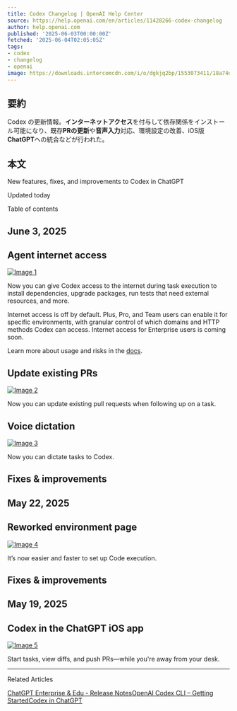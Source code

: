 ```yaml
---
title: Codex Changelog | OpenAI Help Center
source: https://help.openai.com/en/articles/11428266-codex-changelog
author: help.openai.com
published: '2025-06-03T00:00:00Z'
fetched: '2025-06-04T02:05:05Z'
tags:
- codex
- changelog
- openai
image: https://downloads.intercomcdn.com/i/o/dgkjq2bp/1553073411/18a74d8b76049eebb1a9bb2ec5e6/image.png
---
```


## 要約

Codex の更新情報。**インターネットアクセス**を付与して依存関係をインストール可能になり、既存**PRの更新**や**音声入力**対応、環境設定の改善、iOS版**ChatGPT**への統合などが行われた。

## 本文

New features, fixes, and improvements to Codex in ChatGPT

Updated today

Table of contents

## June 3, 2025

## Agent internet access

[![Image 1](https://downloads.intercomcdn.com/i/o/dgkjq2bp/1553073411/18a74d8b76049eebb1a9bb2ec5e6/image.png?expires=1749081600&signature=b0cbeeed1207d5199cab9cd08dba8a37e43dafc8b53fc9eded52f8a79e45d9c2&req=dSUiFcl5noVeWPMW3nq%2BgSQ3pOda30yHh92hIQ1M07rljOQNc%2FIFnzVZC7Vm%0ACrVXhIPlHa3jt8HI%2Flk1TZKT1J0%3D%0A)](https://downloads.intercomcdn.com/i/o/dgkjq2bp/1553073411/18a74d8b76049eebb1a9bb2ec5e6/image.png?expires=1749081600&signature=b0cbeeed1207d5199cab9cd08dba8a37e43dafc8b53fc9eded52f8a79e45d9c2&req=dSUiFcl5noVeWPMW3nq%2BgSQ3pOda30yHh92hIQ1M07rljOQNc%2FIFnzVZC7Vm%0ACrVXhIPlHa3jt8HI%2Flk1TZKT1J0%3D%0A)

Now you can give Codex access to the internet during task execution to install dependencies, upgrade packages, run tests that need external resources, and more.

Internet access is off by default. Plus, Pro, and Team users can enable it for specific environments, with granular control of which domains and HTTP methods Codex can access. Internet access for Enterprise users is coming soon.

Learn more about usage and risks in the [docs](https://platform.openai.com/docs/codex/agent-network).

## Update existing PRs

[![Image 2](https://downloads.intercomcdn.com/i/o/dgkjq2bp/1553074623/9f704e142234f8079bd3b98d4a72/image.png?expires=1749081600&signature=25d82158b5cde643ef9419be5634e3c60c52bf2abf0eb7b8ee70668dc885e2b7&req=dSUiFcl5mYddWvMW3nq%2BgXVjw7Df%2BeGMaXtbAqsaQl63vnW9noggfuWjYUNK%0AnzPqGSRb2zibaNkSudELTK1mcWY%3D%0A)](https://downloads.intercomcdn.com/i/o/dgkjq2bp/1553074623/9f704e142234f8079bd3b98d4a72/image.png?expires=1749081600&signature=25d82158b5cde643ef9419be5634e3c60c52bf2abf0eb7b8ee70668dc885e2b7&req=dSUiFcl5mYddWvMW3nq%2BgXVjw7Df%2BeGMaXtbAqsaQl63vnW9noggfuWjYUNK%0AnzPqGSRb2zibaNkSudELTK1mcWY%3D%0A)

Now you can update existing pull requests when following up on a task.

## Voice dictation

[![Image 3](https://downloads.intercomcdn.com/i/o/dgkjq2bp/1553117217/0b13e5141d7eacc829a3d9ffde27/voice-dictation.gif?expires=1749081600&signature=8fc69fc96babfa8c001917567411b5f78fd74c5e61af7d35f3d42f685b6a031f&req=dSUiFch%2FmoNeXvMW3nq%2BgfDMQtRumLuSGRbZtdoVNxWMN2Vqm%2FVWq%2F59Us%2BD%0AayuRDXt4eRNpCrmmYmkiL0mupTw%3D%0A)](https://downloads.intercomcdn.com/i/o/dgkjq2bp/1553117217/0b13e5141d7eacc829a3d9ffde27/voice-dictation.gif?expires=1749081600&signature=8fc69fc96babfa8c001917567411b5f78fd74c5e61af7d35f3d42f685b6a031f&req=dSUiFch%2FmoNeXvMW3nq%2BgfDMQtRumLuSGRbZtdoVNxWMN2Vqm%2FVWq%2F59Us%2BD%0AayuRDXt4eRNpCrmmYmkiL0mupTw%3D%0A)

Now you can dictate tasks to Codex.

## Fixes & improvements

## May 22, 2025

## Reworked environment page

[![Image 4](https://downloads.intercomcdn.com/i/o/dgkjq2bp/1536499162/bee5c11f5abb79372b21fb1631a0/image.png?expires=1749081600&signature=d6fbb44ca0fa5217e8116d15b2ba460c1d7aa1fd0be721ca3976a8bf91a89288&req=dSUkEM13lIBZW%2FMW3nq%2BgRxdvvFvBRXXXveioSdMBc5ixf%2B7sUiS6%2BZVnMfx%0ASZNZPgrHWCQVDHh3ct3%2Bblee2d4%3D%0A)](https://downloads.intercomcdn.com/i/o/dgkjq2bp/1536499162/bee5c11f5abb79372b21fb1631a0/image.png?expires=1749081600&signature=d6fbb44ca0fa5217e8116d15b2ba460c1d7aa1fd0be721ca3976a8bf91a89288&req=dSUkEM13lIBZW%2FMW3nq%2BgRxdvvFvBRXXXveioSdMBc5ixf%2B7sUiS6%2BZVnMfx%0ASZNZPgrHWCQVDHh3ct3%2Bblee2d4%3D%0A)

It’s now easier and faster to set up Code execution.

## Fixes & improvements

## May 19, 2025

## Codex in the ChatGPT iOS app

[![Image 5](https://downloads.intercomcdn.com/i/o/dgkjq2bp/1536501361/9f379dd30677230c790774c397a9/ios.png?expires=1749081600&signature=bc33e6645cb5a6ae83a2920b9d6c697f1d88712e64f420ac4e70dc22e7bd0738&req=dSUkEMx%2BnIJZWPMW3nq%2BgRd00%2F8CE0qa%2BLYbdhx6f1%2B0zp0TaV1vitllR%2B6d%0Ab25Z0IZAWCY1APn%2BYAnMn68aACk%3D%0A)](https://downloads.intercomcdn.com/i/o/dgkjq2bp/1536501361/9f379dd30677230c790774c397a9/ios.png?expires=1749081600&signature=bc33e6645cb5a6ae83a2920b9d6c697f1d88712e64f420ac4e70dc22e7bd0738&req=dSUkEMx%2BnIJZWPMW3nq%2BgRd00%2F8CE0qa%2BLYbdhx6f1%2B0zp0TaV1vitllR%2B6d%0Ab25Z0IZAWCY1APn%2BYAnMn68aACk%3D%0A)

Start tasks, view diffs, and push PRs—while you're away from your desk.

---

Related Articles

[ChatGPT Enterprise & Edu - Release Notes](https://help.openai.com/en/articles/10128477-chatgpt-enterprise-edu-release-notes)[OpenAI Codex CLI – Getting Started](https://help.openai.com/en/articles/11096431-openai-codex-cli-getting-started)[Codex in ChatGPT](https://help.openai.com/en/articles/11369540-codex-in-chatgpt)
